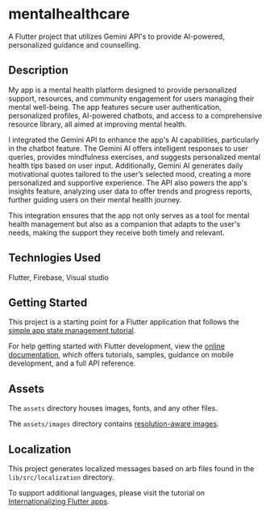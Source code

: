 # mentalhealthcare

A Flutter project that utilizes Gemini API's to provide AI-powered, personalized guidance and counselling.

## Description
My app is a mental health platform designed to provide personalized support, resources, and community engagement
for users managing their mental well-being. The app features secure user authentication, personalized profiles, 
AI-powered chatbots, and access to a comprehensive resource library, all aimed at improving mental health.

I integrated the Gemini API to enhance the app's AI capabilities, particularly in the chatbot feature.
The Gemini AI offers intelligent responses to user queries, provides mindfulness exercises, and suggests
personalized mental health tips based on user input. Additionally, Gemini AI generates daily motivational
quotes tailored to the user’s selected mood, creating a more personalized and supportive experience.
The API also powers the app's insights feature, analyzing user data to offer trends and progress reports,
further guiding users on their mental health journey.

This integration ensures that the app not only serves as a tool for mental health management but also as a 
companion that adapts to the user's needs, making the support they receive both timely and relevant.

## Technlogies Used
Flutter,
Firebase, Visual studio

## Getting Started

This project is a starting point for a Flutter application that follows the
[simple app state management
tutorial](https://flutter.dev/to/state-management-sample).

For help getting started with Flutter development, view the
[online documentation](https://docs.flutter.dev), which offers tutorials,
samples, guidance on mobile development, and a full API reference.

## Assets

The `assets` directory houses images, fonts, and any other files.

The `assets/images` directory contains [resolution-aware
images](https://flutter.dev/to/resolution-aware-images).

## Localization

This project generates localized messages based on arb files found in
the `lib/src/localization` directory.

To support additional languages, please visit the tutorial on
[Internationalizing Flutter apps](https://flutter.dev/to/internationalization).

